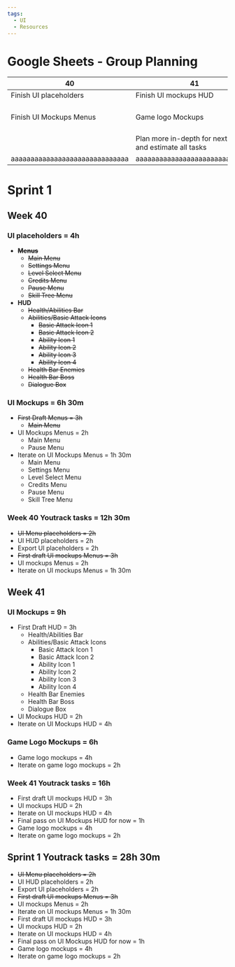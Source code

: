 ```yaml
---
tags:
  - UI
  - Resources
---
```


# Google Sheets - Group Planning

| 40                             | 41                                                        | 42                             | 43                                                        | 44                                                       | 45                                                        | 46                             | 47                                                            | 48                                                                                          | 49                                                                                          |
| ------------------------------ | --------------------------------------------------------- | ------------------------------ | --------------------------------------------------------- | -------------------------------------------------------- | --------------------------------------------------------- | ------------------------------ | ------------------------------------------------------------- | ------------------------------------------------------------------------------------------- | ------------------------------------------------------------------------------------------- |
| Finish UI placeholders         | Finish UI mockups HUD                                     | Enemies Sculpt + Retopo + UV   | Enemies UV + Baking + Textures                            | Polish UI Mockups                                        | Start making HUD UI assets                                | Finish all HUD UI assets       | Finish all menu UI assets                                     | Just polish (hopefully) :3                                                                  | Just polish (hopefully) :3                                                                  |
| Finish UI Mockups Menus        | Game logo Mockups                                         |                                |                                                           | Extra time to finish up enemies and polish if needed wow | Finish Game logo                                          |                                | Finish game cursor and icon                                   | If I have extra time add QoL features to UI converter program that I want for P7 :thumbsup: | If I have extra time add QoL features to UI converter program that I want for P7 :thumbsup: |
|                                | Plan more in-depth for next sprint and estimate all tasks |                                | Plan more in-depth for next sprint and estimate all tasks |                                                          | Plan more in-depth for next sprint and estimate all tasks |                                | Plan more in-depth for next sprint and estimate all tasks (?) |                                                                                             |                                                                                             |
| aaaaaaaaaaaaaaaaaaaaaaaaaaaaaa | aaaaaaaaaaaaaaaaaaaaaaaaaaaaaa                            | aaaaaaaaaaaaaaaaaaaaaaaaaaaaaa | aaaaaaaaaaaaaaaaaaaaaaaaaaaaaa                            | aaaaaaaaaaaaaaaaaaaaaaaaaaaaaa                           | aaaaaaaaaaaaaaaaaaaaaaaaaaaaaa                            | aaaaaaaaaaaaaaaaaaaaaaaaaaaaaa | aaaaaaaaaaaaaaaaaaaaaaaaaaaaaa                                | aaaaaaaaaaaaaaaaaaaaaaaaaaaaaa                                                              | aaaaaaaaaaaaaaaaaaaaaaaaaaaaaa                                                              |

# Sprint 1
## Week 40
### UI placeholders = 4h
   - **~~Menus~~**
       - ~~Main Menu~~
       - ~~Settings Menu~~
       - ~~Level Select Menu~~
       - ~~Credits Menu~~
       - ~~Pause Menu~~
       -  ~~Skill Tree Menu~~
   - **HUD**
       - ~~Health/Abilities Bar~~
       - ~~Abilities/Basic Attack Icons~~
           - ~~Basic Attack Icon 1~~
           - ~~Basic Attack Icon 2~~
           - ~~Ability Icon 1~~
           - ~~Ability Icon 2~~
           - ~~Ability Icon 3~~
           - ~~Ability Icon 4~~
       - ~~Health Bar Enemies~~
       - ~~Health Bar Boss~~
       - ~~Dialogue Box~~
### UI Mockups = 6h 30m
   - ~~First Draft Menus = 3h~~			
      - ~~Main Menu~~
   - UI Mockups Menus = 2h
	   - Main Menu
	   - Pause Menu
   - Iterate on UI Mockups Menus = 1h 30m
	   - Main Menu
	   - Settings Menu
	   - Level Select Menu
	   - Credits Menu
	   - Pause Menu
	   - Skill Tree Menu
### Week 40 Youtrack tasks = 12h 30m
- ~~UI Menu placeholders = 2h~~
- UI HUD placeholders = 2h
- Export UI placeholders = 2h
- ~~First draft UI mockups Menus = 3h~~
- UI mockups Menus = 2h
- Iterate on UI mockups Menus = 1h 30m
## Week 41
### UI Mockups = 9h
   - First Draft HUD = 3h
       - Health/Abilities Bar
       - Abilities/Basic Attack Icons
           - Basic Attack Icon 1
           - Basic Attack Icon 2
           - Ability Icon 1
           - Ability Icon 2
           - Ability Icon 3
           - Ability Icon 4
       - Health Bar Enemies
       - Health Bar Boss
       - Dialogue Box
   - UI Mockups HUD = 2h
   - Iterate on UI Mockups HUD = 4h
### Game Logo Mockups = 6h
   - Game logo mockups = 4h
   - Iterate on game logo mockups = 2h
### Week 41 Youtrack tasks = 16h
- First draft UI mockups HUD = 3h
- UI mockups HUD = 2h
- Iterate on UI mockups HUD = 4h
- Final pass on UI Mockups HUD for now = 1h
- Game logo mockups = 4h
- Iterate on game logo mockups = 2h
## Sprint 1 Youtrack tasks = 28h 30m
- ~~UI Menu placeholders = 2h~~
- UI HUD placeholders = 2h
- Export UI placeholders = 2h
- ~~First draft UI mockups Menus = 3h~~
- UI mockups Menus = 2h
- Iterate on UI mockups Menus = 1h 30m
- First draft UI mockups HUD = 3h
- UI mockups HUD = 2h
- Iterate on UI mockups HUD = 4h
- Final pass on UI Mockups HUD for now = 1h
- Game logo mockups = 4h
- Iterate on game logo mockups = 2h

